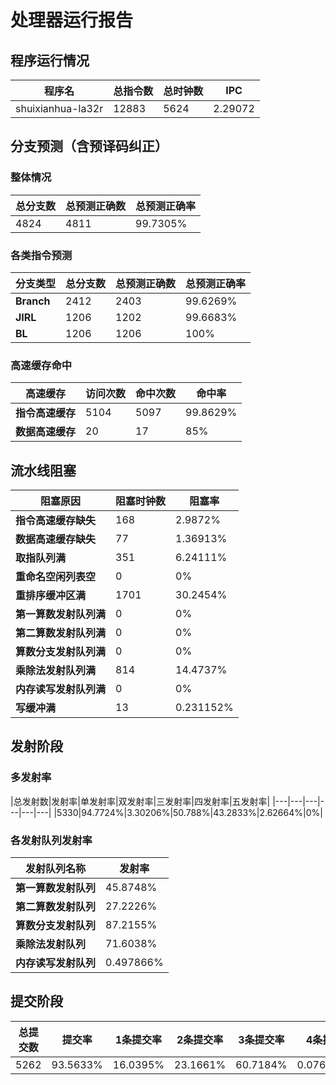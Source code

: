 # 处理器运行报告
## 程序运行情况
|程序名|总指令数|总时钟数|IPC|
|---|---|---|---|
|shuixianhua-la32r|12883|5624|2.29072|

## 分支预测（含预译码纠正）
### 整体情况
|总分支数|总预测正确数|总预测正确率|
|---|---|---|
|4824|4811|99.7305%|

### 各类指令预测
|分支类型|总分支数|总预测正确数|总预测正确率|
|---|---|---|---|
|**Branch**| 2412 | 2403 | 99.6269%|
|**JIRL**| 1206 | 1202 | 99.6683%|
|**BL**| 1206 | 1206 | 100%|

### 高速缓存命中
|高速缓存|访问次数|命中次数|命中率|
|---|---|---|---|
|**指令高速缓存**| 5104 | 5097 | 99.8629%|
|**数据高速缓存**| 20 | 17 | 85%|
## 流水线阻塞
|阻塞原因|阻塞时钟数|阻塞率|
|---|---|---|
|**指令高速缓存缺失**| 168 | 2.9872%|
|**数据高速缓存缺失**| 77 | 1.36913%|
|**取指队列满**| 351 | 6.24111%|
|**重命名空闲列表空**|0 | 0%|
|**重排序缓冲区满**|1701 | 30.2454%|
|**第一算数发射队列满**|0 | 0%|
|**第二算数发射队列满**|0 | 0%|
|**算数分支发射队列满**|0 | 0%|
|**乘除法发射队列满**|814 | 14.4737%|
|**内存读写发射队列满**|0 | 0%|
|**写缓冲满**|13 | 0.231152%|

## 发射阶段
### 多发射率
|总发射数|发射率|单发射率|双发射率|三发射率|四发射率|五发射率|
|---|---|---|---|---|---|
|5330|94.7724%|3.30206%|50.788%|43.2833%|2.62664%|0%|

### 各发射队列发射率
|发射队列名称|发射率|
|---|---|
|**第一算数发射队列**|45.8748%|
|**第二算数发射队列**|27.2226%|
|**算数分支发射队列**|87.2155%|
|**乘除法发射队列**|71.6038%|
|**内存读写发射队列**|0.497866%|

## 提交阶段
|总提交数|提交率|1条提交率|2条提交率|3条提交率|4条提交率|
|---|---|---|---|---|---|
|5262|93.5633%|16.0395%|23.1661%|60.7184%|0.0760167%|
